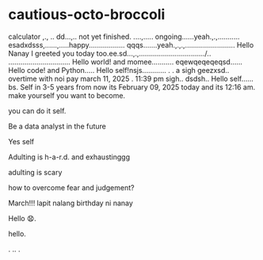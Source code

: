 # cautious-octo-broccoli
calculator ,.,
..
dd...,..
not yet finished. ....,.....
ongoing......yeah.,.,...........
esadxdsss,......,.....happy..................
qqqs.......yeah.,.,.,.........................
Hello Nanay I greeted you today too.ee.sd...,.,................................./..
...............................
Hello world! and momee...........
eqewqeqeqeqsd......
Hello code! and Python.....
Hello self!nsjs............
 .
.
a sigh geezxsd..
overtime with noi pay march 11, 2025 . 11:39 pm sigh..
dsdsh..
Hello self......
bs.
Self in 3-5 years from now its February 09, 2025 today and its 12:16 am. make yourself you want to become.

you can do it self.

Be a data analyst in the future

Yes self

Adulting is h-a-r.d. and exhaustinggg

adulting is scary 

how to overcome fear and judgement?


March!!! lapit nalang birthday ni nanay

Hello 😧.

hello.

. .. .
<!-- This will be a calculator not yet finish and its ongoing. 


Ongoing calculator program

octo octo

hello

hellooo

Feb 19, 2025 health link, city hall, baranggay hall at 1 pm police station
.

go forward 
